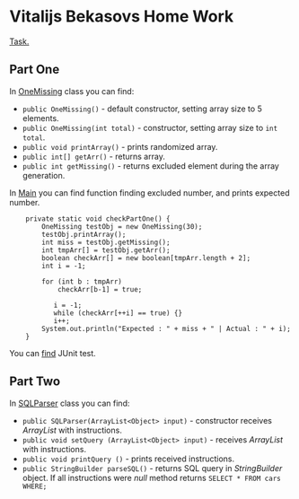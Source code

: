 # Vitalijs Bekasovs Home Work
[Task.](https://docs.google.com/document/d/1tNd3ZqW_u6aR2UR8X0d4Zi7ymYZZfn_ZlCQmSLKfGU4/edit)

## Part One

In [OneMissing](./src/main/java/methods/OneMissing.java) class you can find:
* `public OneMissing()` - default constructor, setting array size to 5 elements.
* `public OneMissing(int total)` - constructor, setting array size to `int total`.
* `public void printArray()` - prints randomized array.
* `public int[] getArr()` - returns array.
* `public int getMissing()` - returns excluded element during the array generation.

In [Main](./src/main/java/Main.java) you can find function finding excluded number, and prints expected number.
```
    private static void checkPartOne() {
        OneMissing testObj = new OneMissing(30);
        testObj.printArray();
        int miss = testObj.getMissing();
        int tmpArr[] = testObj.getArr();
        boolean checkArr[] = new boolean[tmpArr.length + 2];
        int i = -1;

        for (int b : tmpArr)
            checkArr[b-1] = true;
            
           i = -1;
           while (checkArr[++i] == true) {}
           i++;
        System.out.println("Expected : " + miss + " | Actual : " + i);
    }
```
You can [find](./src/test/java/methods/TestUnit1.java) JUnit test.

## Part Two

In [SQLParser](./src/main/java/methods/SQLParser.java) class you can find:
* `public SQLParser(ArrayList<Object> input)` - constructor receives <i>ArrayList</i> with instructions.
* `public void setQuery (ArrayList<Object> input)` - receives <i>ArrayList</i> with instructions.
* `public void printQuery ()` - prints received instructions.
* `public StringBuilder parseSQL()` - returns SQL query in <i>StringBuilder</i> object. If all instructions were <i>null</i> method returns `SELECT * FROM cars WHERE;`
